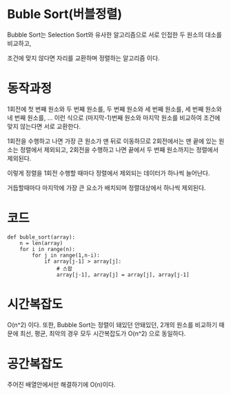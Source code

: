 # Buble Sort(버블정렬)

Bubble Sort는 Selection Sort와 유사한 알고리즘으로 서로 인접한 두 원소의 대소를 비교하고,

조건에 맞지 않다면 자리를 교환하며 정렬하는 알고리즘 이다.

# 동작과정

1회전에 첫 번째 원소와 두 번째 원소를, 두 번째 원소와 세 번째 원소를, 세 번째 원소와 네 번째 원소를, … 이런 식으로 (마지막-1)번째 원소와 마지막 원소를 비교하여 조건에 맞지 않는다면 서로 교환한다.

1회전을 수행하고 나면 가장 큰 원소가 맨 뒤로 이동하므로 2회전에서는 맨 끝에 있는 원소는 정렬에서 제외되고, 2회전을 수행하고 나면 끝에서 두 번째 원소까지는 정렬에서 제외된다.

이렇게 정렬을 1회전 수행할 때마다 정렬에서 제외되는 데이터가 하나씩 늘어난다.

거듭할때마다 마지막에 가장 큰 요소가 배치되며 정렬대상에서 하나씩 제외된다.

# 코드

```
def buble_sort(array):
    n = len(array)
    for i in range(n):
        for j in range(1,n-i):
            if array[j-1] > array[j]:
                # 스왑
                array[j-1], array[j] = array[j], array[j-1]

```

# 시간복잡도

O(n^2) 이다. 또한, Bubble Sort는 정렬이 돼있던 안돼있던, 2개의 원소를 비교하기 때문에 최선, 평균, 최악의 경우 모두 시간복잡도가 O(n^2) 으로 동일하다.

# 공간복잡도

주어진 배열안에서만 해결하기에 O(n)이다.
